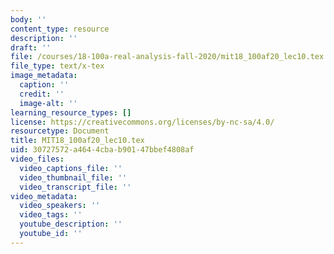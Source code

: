 ```yaml
---
body: ''
content_type: resource
description: ''
draft: ''
file: /courses/18-100a-real-analysis-fall-2020/mit18_100af20_lec10.tex
file_type: text/x-tex
image_metadata:
  caption: ''
  credit: ''
  image-alt: ''
learning_resource_types: []
license: https://creativecommons.org/licenses/by-nc-sa/4.0/
resourcetype: Document
title: MIT18_100af20_lec10.tex
uid: 30727572-a464-4cba-b901-47bbef4808af
video_files:
  video_captions_file: ''
  video_thumbnail_file: ''
  video_transcript_file: ''
video_metadata:
  video_speakers: ''
  video_tags: ''
  youtube_description: ''
  youtube_id: ''
---
```

